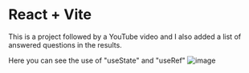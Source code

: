 # React + Vite

This is a project followed by a YouTube video and I also added a list of answered questions in the results.

Here you can see the use of "useState" and "useRef"
![image](https://github.com/user-attachments/assets/242d5a3a-3261-446c-913c-239b69d4f378)
